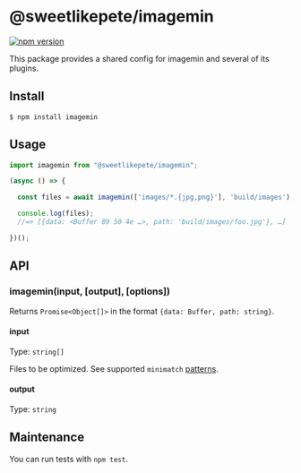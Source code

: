 # @sweetlikepete/imagemin

[![npm version](https://badge.fury.io/js/%40sweetlikepete%2Fimagemin.svg)](https://badge.fury.io/js/%40sweetlikepete%2Fimagemin)

This package provides a shared config for imagemin and several of its plugins.

## Install

```
$ npm install imagemin
```
## Usage

```js
import imagemin from "@sweetlikepete/imagemin";

(async () => {

  const files = await imagemin(['images/*.{jpg,png}'], 'build/images');

  console.log(files);
  //=> [{data: <Buffer 89 50 4e …>, path: 'build/images/foo.jpg'}, …]

})();
```

## API

### imagemin(input, [output], [options])

Returns `Promise<Object[]>` in the format `{data: Buffer, path: string}`.

#### input

Type: `string[]`

Files to be optimized. See supported `minimatch` [patterns](https://github.com/isaacs/minimatch#usage).

#### output

Type: `string`

## Maintenance

You can run tests with `npm test`.
